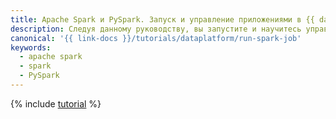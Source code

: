 ```yaml
---
title: Apache Spark и PySpark. Запуск и управление приложениями в {{ dataproc-name }}
description: Следуя данному руководству, вы запустите и научитесь управлять приложениями для Spark и PySpark в {{ dataproc-name }}.
canonical: '{{ link-docs }}/tutorials/dataplatform/run-spark-job'
keywords:
  - apache spark
  - spark
  - PySpark
---
```


{% include [tutorial](../../_tutorials/dataplatform/data-processing/run-spark-job.md) %}
